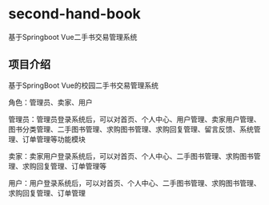 # second-hand-book
基于Springboot Vue二手书交易管理系统
##  项目介绍
基于SpringBoot Vue的校园二手书交易管理系统

角色：管理员、卖家、用户

管理员：管理员登录系统后，可以对首页、个人中心、用户管理、卖家用户管理、图书分类管理、二手图书管理、求购图书管理、求购回复管理、留言反馈、系统管理、订单管理等功能模块

卖家：卖家用户登录系统后，可以对首页、个人中心、二手图书管理、求购图书管理、求购回复管理、订单管理等

用户：用户登录系统后，可以对首页、个人中心、二手图书管理、求购图书管理、求购回复管理、订单管理
